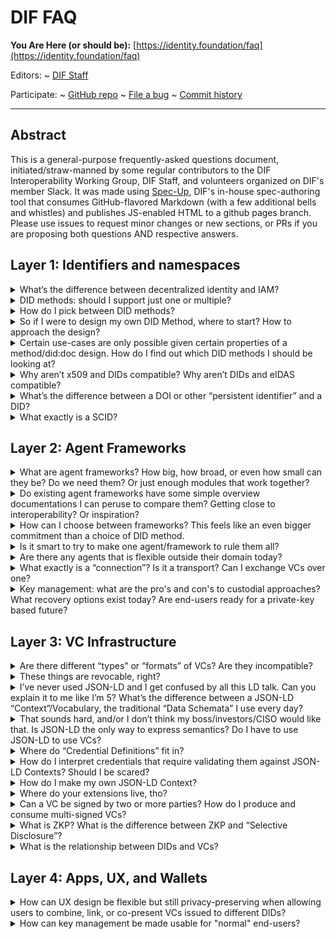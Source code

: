 DIF FAQ
==================

**You Are Here (or should be):**
  [https://identity.foundation/faq](https://identity.foundation/faq)

Editors:
~ [DIF Staff](https://www.linkedin.com/in/dbuchner/)

Participate:
~ [GitHub repo](https://github.com/decentralized-identity/faq)
~ [File a bug](https://github.com/decentralized-identity/faq/issues)
~ [Commit history](https://github.com/decentralized-identity/faq/commits/master)

------------------------------------

## Abstract

This is a general-purpose frequently-asked questions document,
initiated/straw-manned by some regular contributors to the DIF Interoperability
Working Group, DIF Staff, and volunteers organized on DIF's member Slack. It was made using [Spec-Up](/decentralized-identity/spec-up/), DIF's in-house spec-authoring tool that consumes GitHub-flavored Markdown (with a few additional bells and whistles) and publishes JS-enabled HTML to a github pages branch. Please use issues to request minor changes or new sections, or PRs if you are proposing both questions AND respective answers.

## Layer 1: Identifiers and namespaces

<details><summary>
What’s the difference between decentralized identity and IAM? 
</summary><br>
Identity and Access Management tends to be associated with centralized hierarchies of delegation (i.e., the “Access Control List” approach, credentials that “phone home” to their issuer at each use, etc.). Cqentralized and/or “Federated” architectures are common in today’s IAM, but they are not inherent to IAM: many IAM companies are rolling out products and systems for managing and provisioning decentralized identities and/or verifiable credentials at enterprise scale. If those identities and credentials are portable and interoperable, that’s decentralized enough for this decentralized identity foundation!

> Using DIDs (Decentralized Identifiers) and VCs (Verifiable Credentials) does
> not automatically lead to decentralized infrastructure and decentralization of
> authority.
</details>

<details><summary>
DID methods: should I support just one or multiple?
</summary><br>
Most people presume only one DID method will be enough for a given product, use-case, or ecosystem, but consuming credentials from other DID systems requires at least a passive level of support (i.e., resolution), and being able to issue VCs to holders of multiple kinds of identifiers (including but not limited to other DID methods) requires considerable development work as well.  Options to support resolutions of several DID methods is either to build a full-featured, native/direct mechanism for each method or to use a variant or subset of the forkable, open-source, community-maintained [Universal Resolver](https://medium.com/decentralized-identity/the-universal-resolver-infrastructure-395281d2b540) project at DIF. There is a more nascent [Universal Registrar](https://github.com/decentralized-identity/universal-registrar) project for information about how to “outsource” CRUD on foreign DID methods to a trusted agent.
</details>

<details><summary>
How do I pick between DID methods?
</summary><br>
This is a very complex question, and one which DIF cannot give advice in a way that is neutral and fair to all its members. There are, however, a number of resources that might help.  One is the W3C DID working group’s [DID Rubric](https://w3c.github.io/did-rubric/) project for ranking the apples and the oranges against each other.

DIF Member Eric Welton presented at the January 2021 F2F a project called the
DID Method Dataset, which is a "Community Journalism" model. The idea there is
to set up google forms to mirror both the W3C DID Rubric as well as
"professional question sets" - the answers to these questions. one early
prototype looks like
[this](https://docs.google.com/forms/d/e/1FAIpQLSc0Dn9LrYBtqJ1t7eVHMzq2PsMGeJbYKfEYGuYEQXJeaFaGBQ/viewform).
Similar and cooperative/synergistic efforts are also underway at [Legendary
Requirements](http://legreq.com/). Also, researchers from [SBA Research](https://www.sba-research.org/)
in collaboration with DIF Member [Danube Tech](https://danubetech.com/) have worked on evaluating 7
DID methods using the W3C DID Rubric; a [draft report](https://docs.google.com/document/d/1jP-76ul0FZ3H8dChqT2hMtlzvL6B3famQbseZQ0AGS8/) is available.
</details>

<details><summary>
So if I were to design my own DID Method, where to start? How to approach the design?
</summary><br>
The open-endedness and extensibility of DIDs is liberating, daunting, and staggeringly complex. What can you put into a DID Doc? What are the tradeoffs? How do people protect or compensate for the privacy and security risks of putting more into the Doc? These are massive questions, way beyond an FAQ. A hopefully smaller question is whether the overhead and interoperability costs of creating a new method outweigh adapting an existing method: even if so, a thorough review of prior art can be eye-opening and fortify the design process anyways If you decide to design a new DID Method, DIF’s longest-running working group, Identifiers and Discovery, would be a good place to start. Skim the minutes of recent meetings for DID method design and specification topics, or just reach out to propose an agenda item at a future meeting.
</details>

<details><summary>
Certain use-cases are only possible given certain properties of a method/did:doc design. How do I find out which DID methods I should be looking at? 
</summary><br>
This is, again, too large a question for a one-paragraph answer. But understanding the requirements of a given use-case or problem space takes time and extensive research-- and neutrality. Try to read against the grain in marketing materials and arrive at your own conclusions about what different systems “optimize for”.

Here are some key coarse-grain categories and families of features on which DID
method differ significantly:
- Are VC’s completely “off-chain” or are hashes or pointers encoded in immutable
  storage of some kind?
- Are VC’s revocable? How?
- Does the DID layer support selective disclosure (including ZKP or specific forms of ZKP)?
- Does the DID layer include mechanisms for storing and referencing semantics
  (i.e. credential definitions)? Is it a required mechanism?
</details>

<details><summary>
Why aren’t x509 and DIDs compatible? Why aren’t DIDs and eIDAS compatible?
</summary><br>
They are! VCs are neutral and un-opinionated by design as to what kinds of identifier URIs are provided for issuer and holder identification. DID methods could be designed to use x.509 structures to manage key material for DIDs, or simply contain x.509 addresses in their DID:Documents.  For bibliography on eIDAS and DIDs, see the [Vienna Identity Meetup](https://www.thedinglegroup.com/blog/2021/3/11/eidas-and-self-sovereign-identity) and [SSI Meetup](http://ssimeetup.org) recordings on the subject.

Whether or not a specific x.509 system is decentralized enough, or private
enough, is up for debate-- but there is no technological conflict, and plenty of
work has been commissioned by governments around the world to align their
existing identity/transaction auditing infrastructures with this new paradigm
for verifiable credentials. 
</details>

<details><summary>
What’s the difference between a DOI or other “persistent identifier” and a DID?
</summary><br>
Digital Object Identifiers ([DOIs](https://www.doi.org/)) are the most famous form of persistent identifier, and differ in two main aspects from decentralized identifiers: on the one hand, they are very centralized, in that one global registry of all DOIs is maintained and governed by a non-profit called the International DOI Foundation or [IDF](https://www.doi.org/doi_handbook/7_IDF.html). On the other, they are static in both senses of the word: they are neither updatable/reusable nor interactive, which are the two main superpowers of DIDs.

There are, however, many more persistent identifiers, some of them less
centralized and some of them more interactive or dynamic. Indeed, a whole
community working with such “PIDs” exist, primarily in the fields of library
science, academic publishing, and other fields where unique identifiers and
namespaces for opaque identifiers are of paramount importance. For more
information about that other world, see Markus Sabadello’s article on our blog,
“[DIDs are PIDs](https://blog.identity.foundation/dids-are-pids/)”.
</details>

<details><summary>
What exactly is a SCID?
</summary><br>
Self-certifying identifiers are deterministically derived from public keys, such that they can be widely published and control of the public key from which they derive can be proven with its corresponding private key. They are "self-"certifying in the same way that DIDs generally require reading a blockchain or other verifiable data registry to certify-- the identifier itself, being a hash or other deterministic derivation of the public key, validates the public key. For this reason, some forms of SCID such as those used in KERI or Sidetree can be called “microledgers,” as explained in this [DIF blog post](https://blog.identity.foundation/keri--for-every-did--a-microledger/) about KERI. 

See also this [glossary
entry](https://github.com/decentralized-identity/keri/blob/master/docs/Glossary.md#self-certifying-identifier)
or an [early
paper](https://github.com/WebOfTrustInfo/rwot7-toronto/blob/master/topics-and-advance-readings/ZeroTrustComputingWithDidsAndDads.md)
by Sam Smith. There is also a very concise and clear contradefinition of SCIDs,
DIDs, and traditional PKI in section 3 of the DID chapter by Markus Sabadello
and Drummond Reed in **Self-Sovereign Identity** (Manning Press, 2021), from
which the following illustration is taken:

![diagram of SCID, DID, and PKI conceptual boundaries](https://user-images.githubusercontent.com/37127325/116748222-f899c800-a9b3-11eb-923a-0b605b6bc339.png)

Src: https://livebook.manning.com/book/self-sovereign-identity/chapter-8/v-2/139 
</details> 

## Layer 2: Agent Frameworks

<details><summary>
What are agent frameworks? How big, how broad, or even how small can they be? Do we need them? Or just enough modules that work together?
</summary><br>
One way of thinking of agent frameworks is that they encompass confidential/privacy-preserving equivalents to many of the “invisible” layers of the internet stack that we non-specialists rarely think about or even know by name: Content Delivery Networks (CDNs), service workers, replication and redundancy services, network routing. Agent frameworks allow lightweight frontends like single-page apps or decentralized apps (dApps) to interact directly and discretely with each other and verifiable data registries while exposing less information and correlation risk than if they went through conventional clouds and server infrastructures.

There are many use-cases where agents bring more complexity or performance issues than they are worth; they are particularly well-suited to human-identity use-cases, high-privacy use-cases, and large ecosystems that are homogenous in terms of decentralized identity tooling and formats. 
</details>

<details><summary>
Do existing agent frameworks have some simple overview documentations I can peruse to compare them? Getting close to interoperability? Or inspiration?
</summary><br>

- Aries currently has four major “Agent Frameworks” (“Acapy”(Python), AriesGo,
  AriesJS, Aries.NET) 
- See the [Aries Interop Info site](https://aries-interop.info/) for automated
  testing harness and results and see a good (BC-gov-focused) Discussion of
  Aries can be found
  [here](https://docs.google.com/document/d/1JmPh7X1-MNl_EuIVUodf1hWHTrt4vLvFT1N_lAjfoEQ/edit#heading=h.g1t45w61ipue)
- Microsoft's Authenticator framework portal and
  [overview](https://github.com/decentralized-identity/interoperability/blob/master/agenda.md#agenda---16-dec-2020---usapac-time-1400-pt---vc-deep-dive-series-a-vc-focused-tour-of-the-authenticator-architecture-with-tim-capalli-msft)
  (aka "just-in-time issuance")
- Consensys's Veramo portal and
  [overview](https://github.com/decentralized-identity/interoperability/blob/master/agenda.md#agenda---20-jan-2021---useu-time-0600-pt---tour-of-the-os-veramo-suite-from-consensys-meshdaf-team)
  (aka "Aries Agent+ for Ethereum")
- [Affinidi](https://www.affinidi.com/developers)/Bloom - [Portal](https://www.affinidi.com/developers) 
- Spruce [Portal](http://spruceid.dev) 
- Mattr Platform ([launch
  blogpost](https://mattr.global/introducing-the-mattr-platform/))

&nbsp;
</details>

<details><summary>
How can I choose between frameworks? This feels like an even bigger commitment than a choice of DID method.
</summary><br>
It might in fact be a bigger commitment! That said, many frameworks listed above are deliberately modular and open-ended, allowing not just forking and customization, but even recombination between them. Frameworks are not as binding as they were a year ago, and will likely be even less so a year from now: they are a growth hack and a means to greater decentralization, in the long view.  Open source is all about trust, after all!

</details>

<details><summary>
Is it smart to try to make one agent/framework to rule them all?
</summary><br>
No one is trying to make that! Agent frameworks have varying degrees of interoperability planned on their published roadmaps, and many will likely support DIDComm, Presentation Exchange, and other common protocols at *some* level, for inter-framework VC exchange and other interoperability/cross-auditing purposes. See discussion of this topic [here](https://docs.google.com/document/d/1O3A0MSSKmVJVPUotFE2H7kGbB4WuBjw1ELHBcer2F3E/edit).
</details>

<details><summary>
Are there any agents that is flexible outside their domain today?
</summary><br>
So far, verification of "foreign" VC formats (and "representations") from other systems has been slow to be fully integrated into frameworks, but great progress is being made-- DIF is optimistic that this answer will have to be completely rewritten by 2022. DIF member Animo Solutions has built LD VC support into Aries Cloud Agent Python (and hopefully the other Aries agents will soon follow suit).  Furthermore, DIF member [Bloom](https://bloom.co/) has been driving some [WACI work](https://github.com/hellobloom/waci-demo) on top of the Presentation Exchange specification to facilitate the initiation and negotiation of exchanges, which is feeding into a new C&C work item, which might well pave the way to full VC-HTTP-API support across frameworks.
</details>

<details><summary>
What exactly is a “connection”? Is it a transport? Can I exchange VCs over one?
</summary><br>
“Connection” is very much an Aries-centric concept: it is an abstraction of a relationship between two identifiers/data subjects, first described in an [Aries RFC](https://github.com/hyperledger/aries-rfcs/blob/master/features/0160-connection-protocol/README.md). A more generic version of the concept is included in the [Universal Wallet draft specification](https://w3c-ccg.github.io/universal-wallet-interop-spec/#connection) at W3C-CCG, for the sake of portability and equivalences. A little further afield of the SSI world proper, in the ActivityPub community which develops tooling for bottom-up/community-driven federated social media and micropublication systems, there is also a related notion of “[pet names](https://socialhub.activitypub.rocks/t/petnames-gui/1066)” that may be of interest to connection & UX researchers: these are local aliases for opaque/privacy-preserving identifiers, with certain best practices and privacy models baked in.

Technically, one does not exchange VCs over a “connection,” even if the process can be described colloquially using this construction. Instead, an Aries connection is how exchange protocols are initiated and expressed to an end-user; for the actual mechanics of transport protocols, see the relevant [subprotocols](https://github.com/hyperledger/aries-rfcs/blob/master/features/0160-connection-protocol/README.md#0-invitation-to-connect) and Aries RFCs.
</details>

<details><summary>
Key management: what are the pro's and con's to custodial approaches? What recovery options exist today? Are end-users ready for a private-key based future?
</summary><br>
Product Managers had a [stellar session](https://github.com/decentralized-identity/product-managers/blob/main/agenda.md#february-10th-2021) about this last week, which is being continued next week. Much like "connections", there is very little starting point for a universal standard, and most blockchains try to tackle this problem from one angle or another so universalizing is very tricky but there are definitely ways to align without boiling the ocean.
</details>

## Layer 3: VC Infrastructure

<details><summary>
Are there different “types” or “formats” of VCs? Are they incompatible?
</summary><br>
There are 4 major “representations'', which are not exactly “formats” in the sense that word documents or PDFs are a “file format,” but rather more like 4 encoding systems from 4 different operating systems or file systems. They have slightly different relationships to external semantic anchoring, which makes translating *losslessly* between them or “roundtripping” a very tricky, but not impossible, technical problem. Most of today’s solutions opt to translate with a little loss if it is acceptable to their usecases. DIF Interop WG has hosted a lot of conversations on this topics, and Kaliya Young's recent [article about exactly this](https://www.lfph.io/wp-content/uploads/2021/02/Verifiable-Credentials-Flavors-Explained.pdf) was crowd-edited on a [very special episode](https://github.com/decentralized-identity/interoperability/blob/master/agenda.md#agenda---13-jan-2021---usapac-time-1400pt---communications-problem-explaining-the-vc-format-wars-to-decision-makers). The article is definitely the best place to start further reading. 
</details>

<details><summary>
These things are revocable, right?
</summary><br>
Actually, most VC systems currently have limited revocation capabilities, as they add significant scaling costs and complexity. Different use cases justify different approaches to revocation (including none at all).  Martin Riedel's overview of approaches to revocation/status mechanisms at interop [in February](https://github.com/decentralized-identity/interoperability/blob/master/agenda.md#agenda---10-feb-2021---usapac-time-1400pt---revocation-method-comparison) was really helpful in introducing these approaches at a high level, and a series of events in the months since have explored the topic further; see the Interop WG notes for more [details](https://github.com/decentralized-identity/interoperability/blob/master/agenda.md).
</details>

<details><summary>
I’ve never used JSON-LD and I get confused by all this LD talk. Can you explain it to me like I’m 5? What’s the difference between a JSON-LD “Context”/Vocabulary, the traditional “Data Schemata” I use every day?
</summary><br>
Traditional data schemata are used to express (and thus validate against that expression) the **syntax** of data objects-- the type, length, form, presence/absence, etc of values in the key/value pairs that make up most data structures. The primary function of JSON-LD contexts is to express the **semantics** of the keys, not the values-- they facilitate the translation between schemata or systems and the reconstruction of lost or foreign contexts in which data can have meaning.
</details>

<details><summary>
That sounds hard, and/or I don’t think my boss/investors/CISO would like that. Is JSON-LD the only way to express semantics? Do I have to use JSON-LD to use VCs?
</summary><br>
There are other systems for expressing semantics for data, such as the young IETF standard [JSON-Schema](https://json-schema.org/learn/getting-started-step-by-step.html) which does not require keys to be defined against public definitions and that does not require the immutable publication of contexts. This simpler and easier for some use cases but may inhibit interoperability with LD-based systems and the vocabularies of organizations like the W3C and GS1. Like LD Schema, it requires special linters and validators, which can be found in the [JSON Schema Section](https://extendsclass.com/json-schema-validator.html) at extendsclass.com . DIF work items like the [Credential Manifest](https://identity.foundation/credential-manifest/) use JSON Schema extensively.

Also, the low-level VC libraries in the Aries ecosystem abstract out much of the complexity specific to LD and semantic anchoring. See [RFC47](https://github.com/hyperledger/aries-rfcs/tree/master/concepts/0047-json-ld-compatibility), [RFC250](https://github.com/hyperledger/aries-rfcs/blob/master/concepts/0250-rich-schemas/README.md), Implementer’s Call [Notes 12-17-20](https://wiki.hyperledger.org/display/IWG/2020-12-17+Identity+Implementers+WG+Call), and the archives of the AriesGo framework [discussion channels](https://wiki.hyperledger.org/display/ARIES/aries-framework-go), where much low-level JSON-LD work has taken place; to expand Aries support for JSON-LD, check the [Code With Us](https://digital.gov.bc.ca/marketplace/opportunities/code-with-us/3f9f0e86-b8bf-47ee-9f3d-5b272f9ec845) for open grants.
</details>

<details><summary>
Where do “Credential Definitions” fit in?
</summary><br>
The core VC libraries of the Hyperledger Aries project work on a kind of hybrid “credential definition” that includes both semantic and syntactic definitions of what can go into a given VC called a [Rich Schema](https://github.com/hyperledger/aries-rfcs/blob/master/concepts/0250-rich-schemas/README.md). VCs are not only validated against these definitions, but the CL-ZKP algorithms available in the same libraries also use the definitions to allow for verifiable selective disclosure of subsets of credential data via “framing”-- this process requires the definition as one of the inputs, however, so Indy-conformant credential definitions must be used. These have historically been written to the Indy blockchain, but other forms of immutable/highly-available storage are being pioneered in the Aries ecosystem.
</details>

<details><summary>
How do I interpret credentials that require validating them against JSON-LD Contexts? Should I be scared?
</summary><br>
Fetching new contexts and revocation lists at runtime is generally frowned upon and could raise serious privacy and security issues in a production environment; for this reason, JSON-LD, like most graph-model data systems, makes extensive use of caching, pre-loading, and periodically refreshing its dependencies to build a “local graph.” One crucial building-block in such a secure pre-loading system specific to the JSON-LD concept of a “document” is the “document loader” described in many specifications and tutorials on how to build for JSON-LD verification. DIF hosts a general-purpose reference [implementation](https://github.com/decentralized-identity/jsonld-document-loader) of such a tool, and its donator, Orie Steele of Transmute Industries, gave an overview of [why and how to use it](https://youtu.be/-yUbMDft5O0) at DIF Interop WG.
</details>

<details><summary>
How do I make my own JSON-LD Context?
</summary><br>
Basically, the process of creating schemata (whether for syntax, for semantics, or both) is best thought of as a *recombinatory* process-- mixing and matching composable prior art and adding properties or methods to existing building blocks is the name of the game, and the more you can recycle or use common building blocks, the better. Developers often refer to this as “extending classes,” i.e. adding properties and methods to a pre-existing object.

Most schema development for JSON-LD projects (whether for shape, for semantics, or both) starts with a bit of reading on Schema.org’s [reference shelf](https://schema.org/docs/documents.html) and search function results, or a few other major ontologies/contexts like the [HeppNetz Good Relations ](http://www.heppnetz.de/projects/goodrelations/)vocabulary for e-Commerce or the [EPCIS ](https://www.gs1.org/epcis/epcis/1-1)standard for describing business processes and events. Once you have a skeleton that maps *most* of the relevant data for your use case in standardized terms, you’re ready to start extending!
</details>

<details><summary>
Where do your extensions live, tho? 
</summary><br>
Extensions can remain specific to a given project if your project hosts its own vocabulary extending standard one, or (with appropriate resources and timelines) you can propose your extensions “to origin” at [schema.org](https://schema.org/docs/extension.html) or elsewhere. When self-hosting, remember to configure your web server to serve LD files as MIME-type json+ld (you might also want to get fancy with [versioning redirects](https://github.com/w3c-ccg/vc-http-api/pull/158#issue-588951741) like /latest/ and /next/)
</details>

<details><summary>
Can a VC be signed by two or more parties? How do I produce and consume multi-signed VCs?
</summary><br>
Yes! The VC spec is actually fairly open on this issue, and Markus Sabadello gave a [great presentation](https://github.com/decentralized-identity/interoperability/blob/master/agenda.md#agenda---3-feb-2021---useu-time-0600-pt---update-on-did-core-and-enterprise-ethereum-alliance-d-burnett-and-did-interop-fundamentals-markus-sabadello-and-guests) at DIF Interop in January of 2021 laying out two major schools of prior art here-- how and when to produce each, and how to verify both.
</details>

<details><summary>
What is ZKP? What is the difference between ZKP and “Selective Disclosure”?
</summary><br>
Zero-Knowledge Proofs refers to a mathematical construct, which is at the heart of many cryptographic systems such as the control privacy-preserving mechanisms in such "blinded transaction" blockchains as ZCash. It refers to mathematical or data operations, not to high-level protocols such as credential exchange or proofing claims or real-world exchanges.

Selective Disclosure, on the other hand, refers to real-world exchanges or information exchanges.  In the VC context, presenting information contained in a verifiable credential selectively, in a way that still allows the credential as a whole to be cryptographically proofed and verified, usually relies on some form of ZKP cryptography.  There are different styles of ZKP and different styles of Selective Disclosure, so it helps to be precise about exactly which kind you are talking about, as they all have distinct properties and guarantees, scalability issues, etc. 

In the decentralized identity world, the most common selective disclosure mechanisms (each with their own distinct Verifiable Presentation mechanisms!) are:

- CL-ZKP (the CL stands for [Camenisch-Lysyanskaya](https://www.youtube.com/watch?v=K6s4ENTfcWw), the last names of the two designers), which powers Indy and Indy-based systems' VP capabilities; the bulk of this work has been driven by DIF member Evernym.
- BBS+ (See Mattr's [Introduction](https://mattr.global/using-privacy-preserving-zkp-credentials-on-the-mattr-platform/), [AMA](https://github.com/decentralized-identity/interoperability/blob/master/agenda.md#agenda---18-nov-2020---usapac-time-1400-pt), and test-suite PR in the VC-HTTP-API ([144](https://github.com/w3c-ccg/vc-http-api/pull/144#discussion_r590342533)) for background); many DIF members have also pioneered the work, including Trinsic and SecureKey. 
- Microsoft Research has been building up ZKP capabilities based on an unrelated third form of cryptographic tradition known as "[fuzzy vaults](https://medium.com/decentralized-identity/building-interoperable-zkp-credential-systems-70bc20a8a809)," but a VP implementation based on it is still forthcoming. 

</details>

<details><summary>
What is the relationship between DIDs and VCs?
</summary><br>
Technically, there is none! VCs work great with DIDs used as the identifiers for issuer and verifier, but they also work with many other kinds of identifiers (Solid addresses, centralized and local identifier schemes, blockchain/smart-contract addresses, etc). DIDs can be used for all kinds of verifications, which is why the "verification method" system of associating multiple keys of different types with each DID is so flexible; signing VCs is only one of many purposes.  That said, the designers of both always had the other front-of-mind, and the complementarity of design thinking is hard to deny or overlook.
</details>

## Layer 4: Apps, UX, and Wallets

<details><summary>
How can UX design be flexible but still privacy-preserving when allowing users to combine, link, or co-present VCs issued to different DIDs?
</summary><br>
There’s not a lot written about this or prior art!  If you know of any please open a PR against this answer using the github link at the top of this document. If you are working on such a project, please contact the [product managers](https://lists.identity.foundation/g/id-productmanagers) group and present the project for feedback!
</details>

<details><summary>
How can key management be made usable for "normal" end-users?
</summary><br>
DIF Executive Director Rouven Heck led a fascinating [two](https://github.com/decentralized-identity/product-managers/blob/main/agenda.md#february-10th-2021)-[part](https://github.com/decentralized-identity/product-managers/blob/main/agenda.md#february-24th-2021) discussion of this topic at Product Managers, which overviewed the problem space quite well and provided lots of further reading and links. 
</details>

